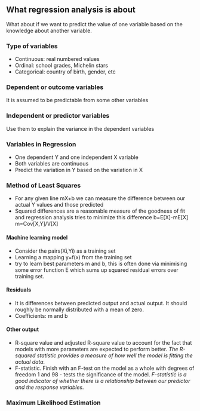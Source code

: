 ## What regression analysis is about
What about if we want to predict the value of one variable based on the knowledge about another variable.

### Type of variables
- Continuous: real numbered values
- Ordinal: school grades, Michelin stars
- Categorical: country of birth, gender, etc

### Dependent or outcome variables
It is assumed to be predictable from some other variables
### Independent or predictor variables
Use them to explain the variance in the dependent variables

### Variables in Regression
- One dependent Y and one independent X variable
- Both variables are continuous
- Predict the variation in Y based on the variation in X

### Method of Least Squares
- For any given line mX+b we can measure the difference between our actual Y values and those predicted
- Squared differences are a reasonable measure of the goodness of fit and regression analysis tries to minimize this difference
b=E[X]-mE[X]    m=Cov[X,Y]/V[X]
#### Machine learning model
- Consider the pairs(Xi,Yi) as a training set
- Learning a mapping y=f(x) from the training set
- try to learn best parameters m and b, this is often done via minimising some error function E which sums up squared residual errors over training set.
#### Residuals
- It is differences between predicted output and actual output. It should roughly be normally distributed with a mean of zero.
- Coefficients: m and b
#### Other output
- R-square value and adjusted R-square value to account for the fact that models with more parameters are expected to perform better.
*The R-squared statistic provides a measure of how well the model is fitting the actual data.*
- F-statistic. Finish with an F-test on the model as a whole with degrees of freedom 1 and 98 - tests the significance of the model.
*F-statistic is a good indicator of whether there is a relationship between our predictor and the response variables.*
### Maximum Likelihood Estimation

